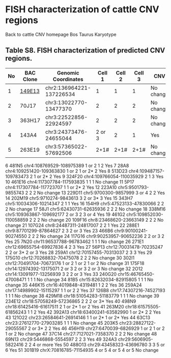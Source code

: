 # FISH characterization of cattle CNV regions

Back to cattle CNV homepage
Bos Taurus Karyotype

## Table S8. FISH characterization of predicted CNV regions.

| No | BAC Clone | Genomic Coordinates | Cell 1 | Cell 2 | Cell 3 | CNV |
| --- | --- | --- | --- | --- | --- | --- |
| 1 | [149E13](17_149E13.gif) | chr2:136964221-137226534 | 1 | 1 | 1 | No change |
| 2 | 70J17 | chr3:13022770-13477370 | 2 | 2| 2 | No change |
| 3 | 363H17 | chr3:22522856-22924597 | 2 | 2 | 2 | No change |
| 4 | 143A4 | chr3:24373476-24655044 | 2 or 3 | 2 | 1 | Yes |
| 5 | 263E19 | chr3:57365022-57692506 | 2+1# | 2+1# | 2+1# | No change |
6
481N5
chr4:108769529-108975389
1 or 2
1
2
Yes
7
28A8
chr4:109251420-109363830
1 or 2
1 or 2*
2
Yes
8
513D23
chr4:109487157-109783473
2
1 or 2*
2
Yes
9
324F20
chr4:109766054-110035929
2
1
3
Yes
10
461E16
chr4:117307784-117593835
1
1
1
No change
11
5P17
chr4:117307784-117723707
1
1 or 2*
2
Yes
12
223A10
chr5:9501793-9855743
2
2
2
No change
13
229D11
chr5:9700300-9857999
3 or 4
2
2
Yes
14
202M19
chr5:9710274-9843613
3
2 or 3*
3
Yes
15
343H7
chr5:10034306-10214347
2
1
1
Yes
16
154H9
chr5:47523133-47830066
2
2
2
No change
17
58J1
chr5:62430731-62635936
2
2
2
No change
18
338M16
chr5:109363867-109692177
2 or 3
2
3 or 4
Yes
19
461G2
chr5:109852030-110058859
2
2
2
No change
20
109F16
chr8:23468620-23663149
2
2
2
No change
21
107G24
chr8:24487311-24817007
2
2
1
Yes
22
288E1
chr9:87701299-87864627
2
3
2 or 3
Yes
23
466B6
chr9:90100241-90274550
2
2
2
No change
24
117G16
chr9:90253957-90652236
2
2 or 3
2
Yes
25
7N20
chr11:96537788-96783462
1
1
1
No change
26
271E1
chr12:69655754-69927836
4
2
3
Yes
27
56P13
chr12:70031478-70235247
2
2 or 3*
2 or 3
Yes
28
259A1
chr12:70157455-70313037
2
3
3
Yes
29
175G10
chr12:70268832-70475078
2
2
2
No change
30
302I1
chr12:70491704-70673176
1 or 2
1 or 2
1 or 2
No change
31
175F18
chr14:12974392-13175071
2 or 3
2 or 3
2 or 3
No change
32
2O12
chr14:13091977-13256939
3
2
2 or 3
Yes
33
240G20
chr15:46765450-47008471
1
1
1
No change
34
81B5
chr15:82632034-82915805
1
1
1
No change
35
446K15
chr16:4019848-4319481
1
2
2
Yes
36
259A24
chr17:14989902-15115297
1
1 or 2
2
Yes
37
126B8
chr17:74307216-74527193
1
1
1
No change
38
429M18
chr18:51054283-51183779
1
1
1
No change
39
234E12
chr18:57058249-57236865
2
2
2 or 3*
Yes
40
498N9
chr18:61425416-61617511
2
1 or 2*
1 or 2
Yes
41
263M20
chr18:61575505-61856243
1
1
2
Yes
42
392A13
chr18:63400241-63582990
1 or 2*
2
2
Yes
43
121O22
chr23:26584641-26914146
1
1 or 2*
1 or 2*
Yes
44
63C13
chr23:27612770-27903285
1
1
1
No change
45
203K5
chr23:28827122-29055567
2 or 3*
2
2
Yes
46
456H19
chr27:6470039-6826929
1 or 2
1 or 2
1 or 2
No change
47
37C14
chr27:7127021-7358370
2
2
2
No change
48
69N13
chr29:5446868-5554597
2
2
3
Yes
49
324A3
chr29:5606905-5822416
2
2
4 or more
Yes
50
488O13
chr29:43458323-43696780
3
3
5 or 6
Yes
51
301B19
chrX:70816785-71154935
4 or 5
4 or 5
4 or 5
No change
 

